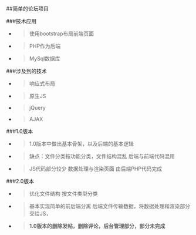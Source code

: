 ##简单的论坛项目



###技术应用
- >使用bootstrap布局前端页面
- >PHP作为后端
- >MySql数据库

###涉及到的技术
- >响应式布局
- >原生JS
- >jQuery
- >AJAX

###1.0版本
- >1.0版本中做出基本骨架，以及后端的基本逻辑
- > 缺点：文件分类按功能分类，文件结构混乱 后端与前端代码混用
- >JS代码部分较少 数据处理与渲染页面 由后端PHP代码完成

###2.0版本
- >优化文件结构 按文件类型分类
- >基本实现简单的前后端分离 后端文件传输数据，将数据处理和渲染部分交给JS，
- >**1.0版本的删除发帖，删除评论，后台管理部分，部分未完成**

